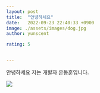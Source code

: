 ```yaml
---
layout: post
title:  "안녕하세요"
date:   2022-09-23 22:40:33 +0900
image: ./assets/images/dog.jpg
author: yunscent

rating: 5


---
```








안녕하세요 저는 개발자 온동훈입니다.





![](./assets/images/dog.jpg)

